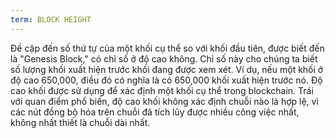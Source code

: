 ```yaml
---
term: BLOCK HEIGHT
---
```


Đề cập đến số thứ tự của một khối cụ thể so với khối đầu tiên, được biết đến là "Genesis Block," có chỉ số ở độ cao không. Chỉ số này cho chúng ta biết số lượng khối xuất hiện trước khối đang được xem xét. Ví dụ, nếu một khối ở độ cao 650,000, điều đó có nghĩa là có 650,000 khối xuất hiện trước nó. Độ cao khối được sử dụng để xác định một khối cụ thể trong blockchain. Trái với quan điểm phổ biến, độ cao khối không xác định chuỗi nào là hợp lệ, vì các nút đồng bộ hóa trên chuỗi đã tích lũy được nhiều công việc nhất, không nhất thiết là chuỗi dài nhất.